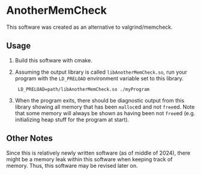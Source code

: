 # AnotherMemCheck

This software was created as an alternative to valgrind/memcheck.

## Usage

1. Build this software with cmake.
2. Assuming the output library is called `libAnotherMemCheck.so`, run your
   program with the `LD_PRELOAD` environment variable set to this library.

        LD_PRELOAD=path/libAnotherMemCheck.so ./myProgram

3. When the program exits, there should be diagnostic output from this library
   showing all memory that has been `malloc`ed and not `free`ed. Note that some
   memory will always be shown as having been not `free`ed (e.g. initializing
   heap stuff for the program at start).

## Other Notes

Since this is relatively newly written software (as of middle of 2024), there
might be a memory leak within this software when keeping track of memory. Thus,
this software may be revised later on.
